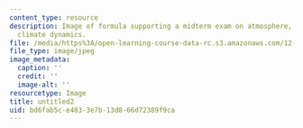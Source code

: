 ```yaml
---
content_type: resource
description: Image of formula supporting a midterm exam on atmosphere, ocean, and
  climate dynamics.
file: /media/https%3A/open-learning-course-data-rc.s3.amazonaws.com/12-003-atmosphere-ocean-and-climate-dynamics-fall-2008/bd6fab5ce4833e7b13d866d72389f9ca_untitled2.jpg
file_type: image/jpeg
image_metadata:
  caption: ''
  credit: ''
  image-alt: ''
resourcetype: Image
title: untitled2
uid: bd6fab5c-e483-3e7b-13d8-66d72389f9ca
---
```

